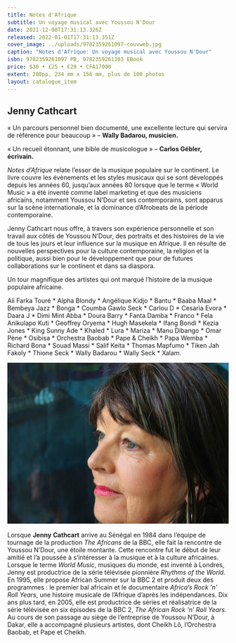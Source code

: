 ```yaml
---
title: Notes d'Afrique
subtitle: Un voyage musical avec Youssou N'Dour
date: 2021-12-08T17:31:13.326Z
released: 2022-01-01T17:31:13.351Z
cover_image: ../uploads/9782359261097-couvweb.jpg
caption: "Notes d'Afrique: Un voyage musical avec Youssou N'Dour"
isbn: 9782359261097 PB, 9782359261103 EBook
price: $30 • £25 • €29 • CFA17000
extent: 280pp, 234 mm x 156 mm, plus de 100 photos
layout: catalogue_item
---
```

## Jenny Cathcart

« Un parcours personnel bien documenté, une excellente lecture qui servira de référence pour beaucoup » – **Wally Badarou, musicien.**

« Un recueil étonnant, une bible de musicologue » – **Carlos Gébler, écrivain.**

*Notes d’Afrique* relate l’essor de la musique populaire sur le continent. Le livre couvre les évènements et les styles musicaux qui se sont développés depuis les années 60, jusqu’aux années 80 lorsque que le terme « World Music » a été inventé comme label marketing et que des musiciens africains, notamment Youssou N’Dour et ses contemporains, sont apparus sur la scène internationale, et la dominance d’Afrobeats de la période contemporaine. 

Jenny Cathcart nous offre, à travers son expérience personnelle et son travail aux côtés de Youssou N’Dour, des portraits et des histoires de la vie de tous les jours et leur influence sur la musique en Afrique. Il en résulte de nouvelles perspectives pour la culture contemporaine, la religion et la politique, aussi bien pour le développement que pour de futures collaborations sur le continent et dans sa diaspora.

Un tour magnifique des artistes qui ont marqué l’histoire de la musique populaire africaine.

Ali Farka Touré \* Alpha Blondy \* Angélique Kidjo \* Bantu \* Baaba Maal \* Bembeya Jazz \* Bonga \* Coumba Gawlo Seck \* Carlou D \* Cesaria Evora \* Daara J \* Dimi Mint Abba \* Doura Barry \* Fanta Damba \* Franco \* Fela Anikulapo Kuti \* Geoffrey Oryema \* Hugh Masekela \* Ifang Bondi \* Kezia Jones \* King Sunny Ade \* Khaled \* Lura \* Mariza \* Manu Dibango \* Omar Pène \* Osibisa \* Orchestra Baobab \* Pape & Cheikh \* Papa Wemba \* Richard Bona \* Souad Massi \* Salif Keita \* Thomas Mapfumo \* Tiken Jah Fakoly \* Thione Seck \* Wally Badarou \* Wally Seck \* Xalam.

![Jenny Cathcart](../uploads/jennycathcart2web.jpg "Jenny Cathcart, auteure, Notes d'Afrique: Un voyage musical avec Youssou N'Dour")

Lorsque **Jenny** **Cathcart** arrive au Sénégal en 1984 dans l’équipe de tournage de la production *The Africans* de la BBC, elle fait la rencontre de Youssou N’Dour, une étoile montante. Cette rencontre fut le début de leur amitié et l’a poussée à s’intéresser à la musique et à la culture africaines. Lorsque le terme *World Music*, musiques du monde, est inventé à Londres, Jenny est productrice de la série télévisée pionnière *Rhythms of the World.* En 1995, elle propose African Summer sur la BBC 2 et produit deux des programmes : le premier bal africain et le documentaire *Africa’s Rock ’n’ Roll Years*, une histoire musicale de l’Afrique d’après les indépendances. Dix ans plus tard, en 2005, elle est productrice de séries et réalisatrice de la série télévisée en six épisodes de la BBC 2, *The African Rock ’n’ Roll Years.* Au cours de son passage au siège de l’entreprise de Youssou N’Dour, à Dakar, elle a accompagné plusieurs artistes, dont Cheikh Lô, l’Orchestra Baobab, et Pape et Cheikh.